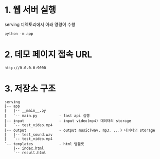 # 1. 웹 서버 실행
serving 디렉토리에서 아래 명령어 수행
```
python -m app 
```
# 2. 데모 페이지 접속 URL
```
http://0.0.0.0:9000
```
# 3. 저장소 구조
```
serving
|-- app
|   |-- __main__.py
|   `-- main.py          - fast api 실행
|-- input                - input video(mp4) 데이터의 storage
|   `-- test_video.mp4
|-- output               - output music(wav, mp3, ...) 데이터의 storage
|   |-- test_sound.wav
|   `-- test_video.mp4
`-- templates            - html 템플릿
    |-- index.html
    `-- result.html
```